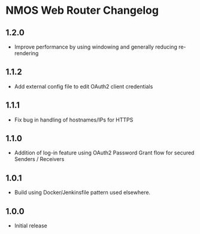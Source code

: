 # NMOS Web Router Changelog

## 1.2.0
- Improve performance by using windowing and generally reducing re-rendering

## 1.1.2
- Add external config file to edit OAuth2 client credentials

## 1.1.1
- Fix bug in handling of hostnames/IPs for HTTPS

## 1.1.0
- Addition of log-in feature using OAuth2 Password Grant flow for secured Senders / Receivers

## 1.0.1
- Build using Docker/Jenkinsfile pattern used elsewhere.

## 1.0.0
- Initial release
